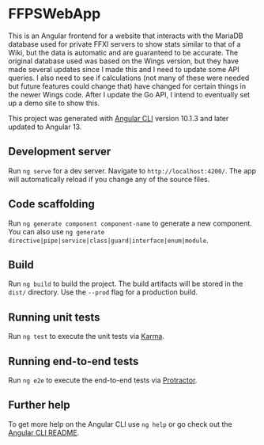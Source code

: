 # FFPSWebApp

This is an Angular frontend for a website that interacts with the MariaDB database used for private FFXI servers to show stats similar to that of a Wiki, but the data is automatic and are guaranteed to be accurate. The original database used was based on the Wings version, but they have made several updates since I made this and I need to update some API queries. I also need to see if calculations (not many of these were needed but future features could change that) have changed for certain things in the newer Wings code. After I update the Go API, I intend to eventually set up a demo site to show this.  

This project was generated with [Angular CLI](https://github.com/angular/angular-cli) version 10.1.3 and later updated to Angular 13.

## Development server

Run `ng serve` for a dev server. Navigate to `http://localhost:4200/`. The app will automatically reload if you change any of the source files.

## Code scaffolding

Run `ng generate component component-name` to generate a new component. You can also use `ng generate directive|pipe|service|class|guard|interface|enum|module`.

## Build

Run `ng build` to build the project. The build artifacts will be stored in the `dist/` directory. Use the `--prod` flag for a production build.

## Running unit tests

Run `ng test` to execute the unit tests via [Karma](https://karma-runner.github.io).

## Running end-to-end tests

Run `ng e2e` to execute the end-to-end tests via [Protractor](http://www.protractortest.org/).

## Further help

To get more help on the Angular CLI use `ng help` or go check out the [Angular CLI README](https://github.com/angular/angular-cli/blob/master/README.md).
